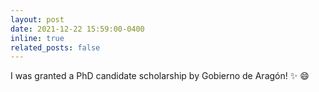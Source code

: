 ```yaml
---
layout: post
date: 2021-12-22 15:59:00-0400
inline: true
related_posts: false
---
```


I was granted a PhD candidate scholarship by Gobierno de Aragón! :sparkles: :smile:
